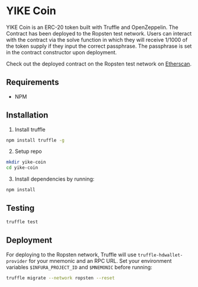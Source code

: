 # YIKE Coin

YIKE Coin is an ERC-20 token built with Truffle and OpenZeppelin. The Contract has been deployed to the Ropsten test network. Users can interact with the contract via the solve function in which they will receive 1/1000 of the token supply if they input the correct passphrase. The passphrase is set in the contract constructor upon deployment.

Check out the deployed contract on the Ropsten test network on [Etherscan](https://ropsten.etherscan.io/address/0x306364183628f6A075a95057a2E82C05A48b1290).

## Requirements

- NPM

## Installation

1. Install truffle

```bash
npm install truffle -g
```

2. Setup repo

```bash
mkdir yike-coin
cd yike-coin
```

3. Install dependencies by running:

```bash
npm install
```

## Testing

```bash
truffle test
```

## Deployment

For deploying to the Ropsten network, Truffle will use `truffle-hdwallet-provider` for your mnemonic and an RPC URL. Set your environment variables `$INFURA_PROJECT_ID` and `$MNEMONIC` before running:

```bash
truffle migrate --network ropsten --reset
```
